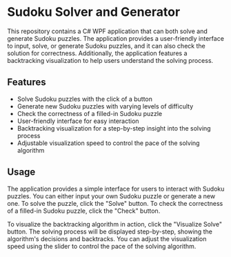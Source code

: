 # Sudoku Solver and Generator

This repository contains a C# WPF application that can both solve and generate Sudoku puzzles.
The application provides a user-friendly interface to input, solve, or generate Sudoku puzzles, and it can also check the solution for correctness. Additionally, the application features a backtracking visualization to help users understand the solving process.

## Features

  - Solve Sudoku puzzles with the click of a button
  - Generate new Sudoku puzzles with varying levels of difficulty
  - Check the correctness of a filled-in Sudoku puzzle
  - User-friendly interface for easy interaction
  - Backtracking visualization for a step-by-step insight into the solving process
  - Adjustable visualization speed to control the pace of the solving algorithm

## Usage

The application provides a simple interface for users to interact with Sudoku puzzles. You can either input your own Sudoku puzzle or generate a new one.
To solve the puzzle, click the "Solve" button. To check the correctness of a filled-in Sudoku puzzle, click the "Check" button.

To visualize the backtracking algorithm in action, click the "Visualize Solve" button. The solving process will be displayed step-by-step, showing the algorithm's decisions and backtracks. You can adjust the visualization speed using the slider to control the pace of the solving algorithm.
